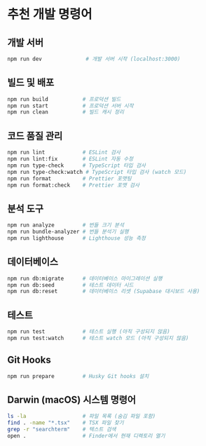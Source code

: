 # 추천 개발 명령어

## 개발 서버
```bash
npm run dev              # 개발 서버 시작 (localhost:3000)
```

## 빌드 및 배포
```bash
npm run build           # 프로덕션 빌드
npm run start           # 프로덕션 서버 시작
npm run clean           # 빌드 캐시 정리
```

## 코드 품질 관리
```bash
npm run lint            # ESLint 검사
npm run lint:fix        # ESLint 자동 수정
npm run type-check      # TypeScript 타입 검사
npm run type-check:watch # TypeScript 타입 검사 (watch 모드)
npm run format          # Prettier 포맷팅
npm run format:check    # Prettier 포맷 검사
```

## 분석 도구
```bash
npm run analyze         # 번들 크기 분석
npm run bundle-analyzer # 번들 분석기 실행
npm run lighthouse      # Lighthouse 성능 측정
```

## 데이터베이스
```bash
npm run db:migrate      # 데이터베이스 마이그레이션 실행
npm run db:seed         # 테스트 데이터 시드
npm run db:reset        # 데이터베이스 리셋 (Supabase 대시보드 사용)
```

## 테스트
```bash
npm run test            # 테스트 실행 (아직 구성되지 않음)
npm run test:watch      # 테스트 watch 모드 (아직 구성되지 않음)
```

## Git Hooks
```bash
npm run prepare         # Husky Git hooks 설치
```

## Darwin (macOS) 시스템 명령어
```bash
ls -la                  # 파일 목록 (숨김 파일 포함)
find . -name "*.tsx"    # TSX 파일 찾기
grep -r "searchterm"    # 텍스트 검색
open .                  # Finder에서 현재 디렉토리 열기
```